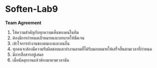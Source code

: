 # Soften-Lab9

**Team Agreement**
1. ให้ความสำคัญกับทุกความเห็นของคนในทีม
2. ต้องมีการกำหนดเป้าหมายและบทบาทให้ชัดเจน
3. เข้าใจการทำงานของตนเองและคนอื่น
4. ทุกคนจะต้องมีความรับผิดชอบและทำงานตามที่ได้รับมอบหมายให้เสร็จสิ้นตามเวลาที่กำหนด
5. มีการสือสารอยู่เสมอ
6. เมื่อนัดคุยงานแล้วต้องมาตามเวลานัด
